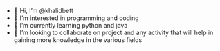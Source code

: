 - 👋 Hi, I’m @khalidbett
- 👀 I’m interested in programming and coding
- 🌱 I’m currently learning python and java
- 💞️ I’m looking to collaborate on project and any activity that will help in gaining more knowledge in the various fields 


<!---
khalidbett/khalidbett is a ✨ special ✨ repository because its `README.md` (this file) appears on your GitHub profile.
You can click the Preview link to take a look at your changes.
--->
